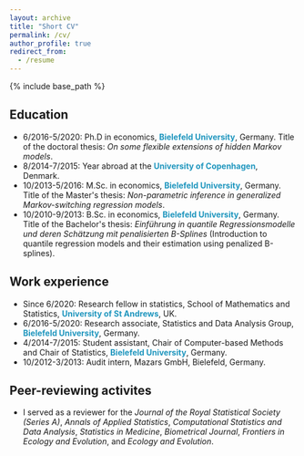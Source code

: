 ```yaml
---
layout: archive
title: "Short CV"
permalink: /cv/
author_profile: true
redirect_from:
  - /resume
---
```


{% include base_path %}

Education
------
* 6/2016-5/2020: Ph.D in economics, <span style="color: #1f96be;"><b>Bielefeld University</b></span>, Germany.
Title of the doctoral thesis: *On some flexible extensions of hidden Markov models*.
* 8/2014-7/2015: Year abroad at the <span style="color: #1f96be;"><b>University of Copenhagen</b></span>, Denmark.
* 10/2013-5/2016: M.Sc. in economics, <span style="color: #1f96be;"><b>Bielefeld University</b></span>, Germany.
Title of the Master's thesis: *Non-parametric inference in generalized Markov-switching regression models*.
* 10/2010-9/2013: B.Sc. in economics, <span style="color: #1f96be;"><b>Bielefeld University</b></span>, Germany.
Title of the Bachelor's thesis: *Einführung in quantile Regressionsmodelle und deren Schätzung mit penalisierten B-Splines* (Introduction to quantile regression models and their estimation using penalized B-splines).

Work experience
------
* Since 6/2020: Research fellow in statistics, School of Mathematics and Statistics, <span style="color: #1f96be;"><b>University of St Andrews</b></span>, UK.
* 6/2016-5/2020: Research associate, Statistics and Data Analysis Group, <span style="color: #1f96be;"><b>Bielefeld University</b></span>, Germany.
* 4/2014-7/2015: Student assistant, Chair of Computer-based Methods and Chair of Statistics, <span style="color: #1f96be;"><b>Bielefeld University</b></span>, Germany.
* 10/2012-3/2013: Audit intern, Mazars GmbH, Bielefeld, Germany.
  
Peer-reviewing activites
------
* I served as a reviewer for the *Journal of the Royal Statistical Society (Series A)*, *Annals of Applied Statistics*, *Computational Statistics and Data Analysis*, *Statistics in Medicine*, *Biometrical Journal*, *Frontiers in Ecology and Evolution*, and *Ecology and Evolution*.


